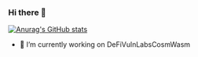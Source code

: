 ### Hi there 👋

[![Anurag's GitHub stats](https://github-readme-stats.vercel.app/api?username=punishell)](https://github.com/anuraghazra/github-readme-stats)

- 🔭 I’m currently working on DeFiVulnLabsCosmWasm

